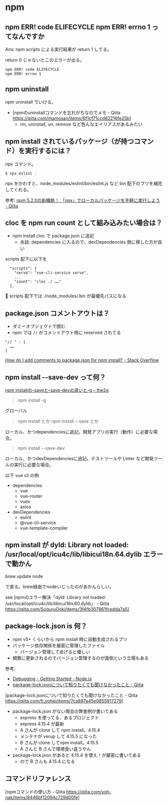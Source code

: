 # npm

## npm ERR! code ELIFECYCLE npm ERR! errno 1 ってなんですか
Ans: npm scripts による実行結果が return 1 してる。

return 0 じゃないとこのエラーが出る。

```
npm ERR! code ELIFECYCLE
npm ERR! errno 1
```


## npm uninstall
npm uninstall でいける。

- [npmのuninstallコマンドを忘れがちなのでメモ - Qiita https://qiita.com/mamosan/items/6f1cf71ccd82216fe25b]
    - rm, uninstall, un, remove など色んなエイリアスがあるみたい

## npm install されているパッケージ（が持つコマンド）を実行するには？
npx コマンド。

```
$ npx eslint .
```

npx をかわすと、node_modules/eslint/bin/eslint.js など bin 配下のブツを補完してくれる。

参考: [npm 5.2.0の新機能！ 「npx」でローカルパッケージを手軽に実行しよう - Qiita](https://qiita.com/tonkotsuboy_com/items/8227f5993769c3df533d)

## cloc を npm run count として組み込みたい場合は？
- npm install cloc で package.json に追記
    - 余談: dependencies に入るので、devDependencies 側に移した方が良い

scripts 配下に以下を

```
  "scripts": {
    "serve": "vue-cli-service serve",
    ...
    "count": "cloc ./ ……"
  },
```

:memo: scripts 配下では ./node_modules/.bin が最優先パスになる

## package.json コメントアウトは？
- ダミーオブジェクトで囲む
- npm では `//` がコメントアウト用に reserved されてる


```
"// " : {
  ……
}
```

[How do I add comments to package.json for npm install? - Stack Overflow](https://stackoverflow.com/questions/14221579/how-do-i-add-comments-to-package-json-for-npm-install)

## npm install --save-dev って何？
[npm installの–saveと–save-devの違いと-g – the2g](https://the2g.com/2280)

> npm install -g

グローバル

> npm install とか npm install --save とか

ローカル、かつdependenciesに追記。開発アプリの実行（動作）に必要な場合。

> npm install --save-dev

ローカル、かつdevDependenciesに追記。テストツールや Linter など開発ツールの実行に必要な場合。

以下 vue cli の例

- dependencies
    - vue
    - vue-router
    - vuex
    - axios
- devDependencies
    - eslint
    - @vue-cli-service
    - vue-template-compiler

## npm install が dyld: Library not loaded: /usr/local/opt/icu4c/lib/libicui18n.64.dylib エラーで動かん
brew update node

で直る。brew経由でnodeいじったのがあかんらしい。

see [npmのエラー解決「dyld: Library not loaded: /usr/local/opt/icu4c/lib/libicui18n.60.dylib」 - Qiita https://qiita.com/SuguruOoki/items/3f4fb307861fcedda7a5]

## package-lock.json is 何？
- npm v5+ くらいから npm install 時に自動生成されるブツ
- パッケージ依存関係を厳密に管理したファイル
    - バージョン管理してあげると優しい
- 頻繁に更新されるのでバージョン管理するのが面倒という立場もある

参考:

- [Debugging - Getting Started - Node.js](https://nodejs.org/en/docs/guides/debugging-getting-started/)
- [package-lock.jsonについて知りたくても聞けなかったこと - Qiita](https://qiita.com/yfujii1127/items/7ca887a45e0855917279)

[package-lock.jsonについて知りたくても聞けなかったこと - Qiita https://qiita.com/fj_yohei/items/7ca887a45e0855917279]

- package-lock.json がない場合の弊害例が書いてある
    - express を使ってる、あるプロジェクト
    - express 4.15.4 が最新
    - A さんが clone して npm install。4.15.4
    - メンテナが verup して 4.15.5 になった
    - B さんが clone してnpm install。4.15.5
    - A さんと B さんで環境食い違うやん
- package-lock.json があると 4.15.4 を使え！が厳密に書いてある
    - ので B さんも 4.15.4 になる

## コマンドリファレンス
[npmコマンドの使い方 - Qiita https://qiita.com/yoh-nak/items/8446bf12094c729d00fe]
